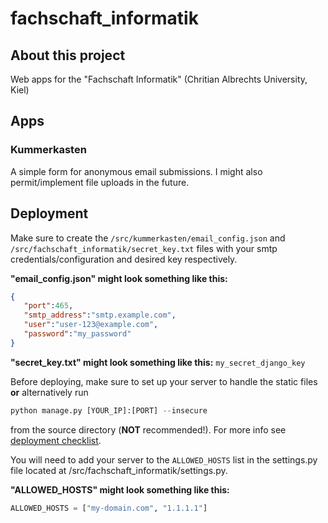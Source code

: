 # fachschaft_informatik
## About this project
Web apps for the "Fachschaft Informatik" (Chritian Albrechts University, Kiel)

## Apps
### Kummerkasten
A simple form for anonymous email submissions. I might also permit/implement file uploads in the future.

## Deployment
Make sure to create the `/src/kummerkasten/email_config.json` and `/src/fachschaft_informatik/secret_key.txt` files with your smtp credentials/configuration and desired key respectively.

**"email_config.json" might look something like this:**
```json
{
   "port":465,
   "smtp_address":"smtp.example.com",
   "user":"user-123@example.com",
   "password":"my_password"
}
```

**"secret_key.txt" might look something like this:**
`my_secret_django_key`

Before deploying, make sure to set up your server to handle the static files **or** alternatively run 
```python 
python manage.py [YOUR_IP]:[PORT] --insecure
```
from the source directory (**NOT** recommended!). For more info see [deployment checklist](https://docs.djangoproject.com/en/4.1/howto/deployment/checklist/).

You will need to add your server to the `ALLOWED_HOSTS` list in the settings.py file located at /src/fachschaft_informatik/settings.py.

**"ALLOWED_HOSTS" might look something like this:**
```python
ALLOWED_HOSTS = ["my-domain.com", "1.1.1.1"]
```
